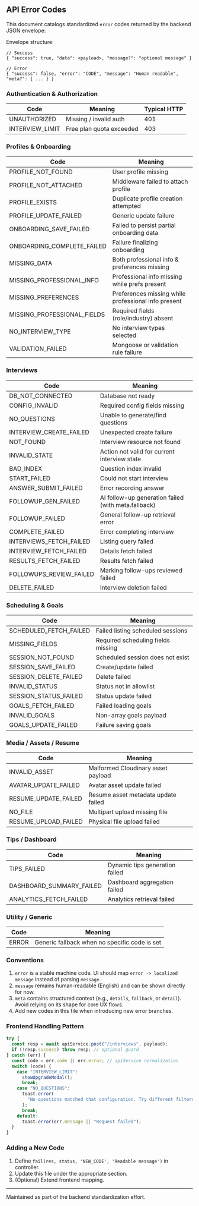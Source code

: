 ## API Error Codes

This document catalogs standardized `error` codes returned by the backend JSON envelope:

Envelope structure:

```
// Success
{ "success": true, "data": <payload>, "message?": "optional message" }

// Error
{ "success": false, "error": "CODE", "message": "Human readable", "meta?": { ... } }
```

### Authentication & Authorization

| Code            | Meaning                  | Typical HTTP |
| --------------- | ------------------------ | ------------ |
| UNAUTHORIZED    | Missing / invalid auth   | 401          |
| INTERVIEW_LIMIT | Free plan quota exceeded | 403          |

### Profiles & Onboarding

| Code                        | Meaning                                             |
| --------------------------- | --------------------------------------------------- |
| PROFILE_NOT_FOUND           | User profile missing                                |
| PROFILE_NOT_ATTACHED        | Middleware failed to attach profile                 |
| PROFILE_EXISTS              | Duplicate profile creation attempted                |
| PROFILE_UPDATE_FAILED       | Generic update failure                              |
| ONBOARDING_SAVE_FAILED      | Failed to persist partial onboarding data           |
| ONBOARDING_COMPLETE_FAILED  | Failure finalizing onboarding                       |
| MISSING_DATA                | Both professional info & preferences missing        |
| MISSING_PROFESSIONAL_INFO   | Professional info missing while prefs present       |
| MISSING_PREFERENCES         | Preferences missing while professional info present |
| MISSING_PROFESSIONAL_FIELDS | Required fields (role/industry) absent              |
| NO_INTERVIEW_TYPE           | No interview types selected                         |
| VALIDATION_FAILED           | Mongoose or validation rule failure                 |

### Interviews

| Code                    | Meaning                                             |
| ----------------------- | --------------------------------------------------- |
| DB_NOT_CONNECTED        | Database not ready                                  |
| CONFIG_INVALID          | Required config fields missing                      |
| NO_QUESTIONS            | Unable to generate/find questions                   |
| INTERVIEW_CREATE_FAILED | Unexpected create failure                           |
| NOT_FOUND               | Interview resource not found                        |
| INVALID_STATE           | Action not valid for current interview state        |
| BAD_INDEX               | Question index invalid                              |
| START_FAILED            | Could not start interview                           |
| ANSWER_SUBMIT_FAILED    | Error recording answer                              |
| FOLLOWUP_GEN_FAILED     | AI follow-up generation failed (with meta.fallback) |
| FOLLOWUP_FAILED         | General follow-up retrieval error                   |
| COMPLETE_FAILED         | Error completing interview                          |
| INTERVIEWS_FETCH_FAILED | Listing query failed                                |
| INTERVIEW_FETCH_FAILED  | Details fetch failed                                |
| RESULTS_FETCH_FAILED    | Results fetch failed                                |
| FOLLOWUPS_REVIEW_FAILED | Marking follow-ups reviewed failed                  |
| DELETE_FAILED           | Interview deletion failed                           |

### Scheduling & Goals

| Code                   | Meaning                            |
| ---------------------- | ---------------------------------- |
| SCHEDULED_FETCH_FAILED | Failed listing scheduled sessions  |
| MISSING_FIELDS         | Required scheduling fields missing |
| SESSION_NOT_FOUND      | Scheduled session does not exist   |
| SESSION_SAVE_FAILED    | Create/update failed               |
| SESSION_DELETE_FAILED  | Delete failed                      |
| INVALID_STATUS         | Status not in allowlist            |
| SESSION_STATUS_FAILED  | Status update failed               |
| GOALS_FETCH_FAILED     | Failed loading goals               |
| INVALID_GOALS          | Non-array goals payload            |
| GOALS_UPDATE_FAILED    | Failure saving goals               |

### Media / Assets / Resume

| Code                 | Meaning                             |
| -------------------- | ----------------------------------- |
| INVALID_ASSET        | Malformed Cloudinary asset payload  |
| AVATAR_UPDATE_FAILED | Avatar asset update failed          |
| RESUME_UPDATE_FAILED | Resume asset metadata update failed |
| NO_FILE              | Multipart upload missing file       |
| RESUME_UPLOAD_FAILED | Physical file upload failed         |

### Tips / Dashboard

| Code                     | Meaning                        |
| ------------------------ | ------------------------------ |
| TIPS_FAILED              | Dynamic tips generation failed |
| DASHBOARD_SUMMARY_FAILED | Dashboard aggregation failed   |
| ANALYTICS_FETCH_FAILED   | Analytics retrieval failed     |

### Utility / Generic

| Code  | Meaning                                       |
| ----- | --------------------------------------------- |
| ERROR | Generic fallback when no specific code is set |

### Conventions

1. `error` is a stable machine code. UI should map `error -> localized message` instead of parsing `message`.
2. `message` remains human-readable (English) and can be shown directly for now.
3. `meta` contains structured context (e.g., `details`, `fallback`, or `detail`). Avoid relying on its shape for core UX flows.
4. Add new codes in this file when introducing new error branches.

### Frontend Handling Pattern

```js
try {
  const resp = await apiService.post("/interviews", payload);
  if (!resp.success) throw resp; // optional guard
} catch (err) {
  const code = err.code || err.error; // apiService normalization
  switch (code) {
    case "INTERVIEW_LIMIT":
      showUpgradeModal();
      break;
    case "NO_QUESTIONS":
      toast.error(
        "No questions matched that configuration. Try different filters."
      );
      break;
    default:
      toast.error(err.message || "Request failed");
  }
}
```

### Adding a New Code

1. Define `fail(res, status, 'NEW_CODE', 'Readable message')` in controller.
2. Update this file under the appropriate section.
3. (Optional) Extend frontend mapping.

---

Maintained as part of the backend standardization effort.
